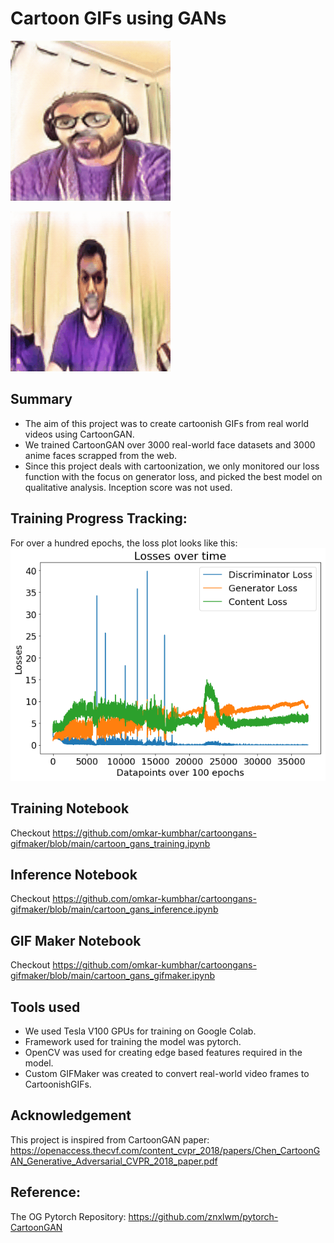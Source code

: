 # Cartoon GIFs using GANs

![Omkar Kumbhar](https://github.com/omkar-kumbhar/cartoongans-gifmaker/blob/main/gifs/omkar_71.gif)


![Nitesh Shinde](https://github.com/omkar-kumbhar/cartoongans-gifmaker/blob/main/gifs/nitesh_71.gif)

## Summary
- The aim of this project was to create cartoonish GIFs from real world videos using CartoonGAN.
- We trained CartoonGAN over 3000 real-world face datasets and 3000 anime faces scrapped from the web.
- Since this project deals with cartoonization, we only monitored our loss function with the focus on generator loss, and picked the best model on qualitative analysis. Inception score was not used.

## Training Progress Tracking:
For over a hundred epochs, the loss plot looks like this:
![Losses Over 100 epochs](https://github.com/omkar-kumbhar/cartoongans-gifmaker/blob/main/losses.png)

## Training Notebook
Checkout https://github.com/omkar-kumbhar/cartoongans-gifmaker/blob/main/cartoon_gans_training.ipynb

## Inference Notebook
Checkout https://github.com/omkar-kumbhar/cartoongans-gifmaker/blob/main/cartoon_gans_inference.ipynb

## GIF Maker Notebook
Checkout https://github.com/omkar-kumbhar/cartoongans-gifmaker/blob/main/cartoon_gans_gifmaker.ipynb

## Tools used
- We used Tesla V100 GPUs for training on Google Colab. 
- Framework used for training the model was pytorch.
- OpenCV was used for creating edge based features required in the model.
- Custom GIFMaker was created to convert real-world video frames to CartoonishGIFs.

## Acknowledgement
This project is inspired from CartoonGAN paper:
https://openaccess.thecvf.com/content_cvpr_2018/papers/Chen_CartoonGAN_Generative_Adversarial_CVPR_2018_paper.pdf

## Reference:
The OG Pytorch Repository:
https://github.com/znxlwm/pytorch-CartoonGAN